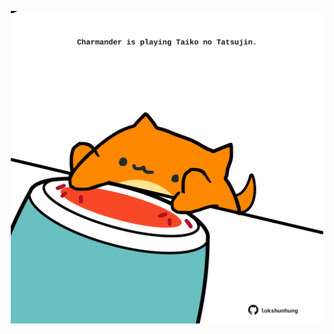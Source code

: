 <!-- built at 10/11/2023, 23:00:45 UTC -->
<p align="center">
  <img width="500" height="500" src="./ReadmeImage.svg">
</p>
